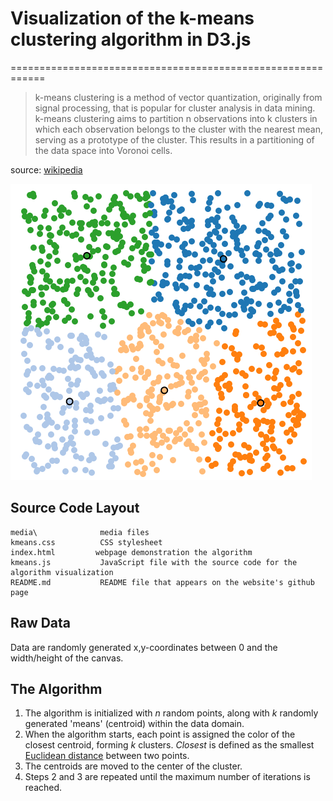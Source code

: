 # Visualization of the k-means clustering algorithm in D3.js
============================================================


> k-means clustering is a method of vector quantization, originally from signal 
processing, that is popular for cluster analysis in data mining. k-means 
clustering aims to partition n observations into k clusters in which each 
observation belongs to the cluster with the nearest mean, serving as a 
prototype of the cluster. This results in a partitioning of the data space into 
Voronoi cells.

source: [wikipedia](https://en.wikipedia.org/wiki/K-means_clustering)

![k-means clustering](/media/kmeans.png "K-means clustering")


## Source Code Layout

    media\				media files
    kmeans.css          CSS stylesheet
    index.html         webpage demonstration the algorithm
    kmeans.js           JavaScript file with the source code for the algorithm visualization
    README.md           README file that appears on the website's github page


## Raw Data

Data are randomly generated x,y-coordinates between 0 and the width/height of 
the canvas.


## The Algorithm

1. The algorithm is initialized with _n_ random points, along with _k_ randomly 
generated 'means' (centroid) within the data domain. 
2. When the algorithm starts, each point is assigned the color of the closest 
centroid, forming _k_ clusters. _Closest_ is defined as the smallest 
[Euclidean distance](https://en.wikipedia.org/wiki/Euclidean_geometry) between 
two points.
3. The centroids are moved to the center of the cluster.
4. Steps 2 and 3 are repeated until the maximum number of iterations is reached.